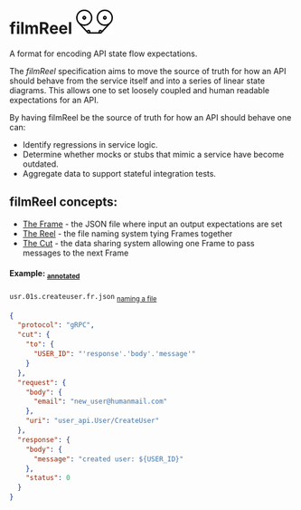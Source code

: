 # filmReel <img src="images/filmreel.svg" width="65"/>

A format for encoding API state flow expectations.

The *filmReel* specification aims to move the source of truth for how an API should behave from the service itself and into a series of linear state diagrams. This allows one to set loosely coupled and human readable expectations for an API.

By having filmReel be the source of truth for how an API should behave one can:

* Identify regressions in service logic.
* Determine whether mocks or stubs that mimic a service have become outdated.
* Aggregate data to support stateful integration tests.

## filmReel concepts:

* [The Frame](frame.md) - the JSON file where input an output expectations are set
* [The Reel](Reel.md)   - the file naming system tying Frames together
* [The Cut](cut.md)     - the data sharing system allowing one Frame to pass messages to the next Frame


#### Example: <sub>[annotated](frame.md#listing-1)</sub>

`usr.01s.createuser.fr.json` <sub>[naming a file](Reel.md#reel-nomenclature)</sub>

```json
{
  "protocol": "gRPC",
  "cut": {
    "to": {
      "USER_ID": "'response'.'body'.'message'"
    }
  },
  "request": {
    "body": {
      "email": "new_user@humanmail.com"
    },
    "uri": "user_api.User/CreateUser"
  },
  "response": {
    "body": {
      "message": "created user: ${USER_ID}"
    },
    "status": 0
  }
}
```
